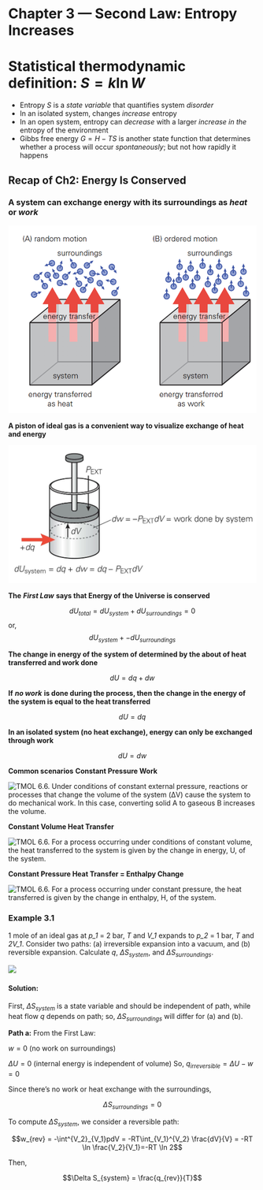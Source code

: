 # Chapter 3 — Second Law: Entropy Increases

# Statistical thermodynamic definition: $S = k \ln W$
- Entropy *S* is a *state variable* that quantifies system *disorder*
- In an isolated system, changes *increase* entropy
- In an open system, entropy can *decrease* with a larger *increase in the* entropy of the environment
- Gibbs free energy $G = H - TS$ is another state function that determines whether a process will occur *spontaneously*; but not how rapidly it happens

## Recap of Ch2: Energy Is Conserved

### A system can exchange energy with its surroundings as ***heat*** **or** ***work***

![TMOL 6.4. Energy exchange between the system and the surroundings can take place as heat (A) or work (B). Work is (-) when done by the system; heat is (+) when absorbed from the surroundings](images/tmol6-4.png)

**A piston of ideal gas is a convenient way to visualize exchange of heat and energy**

![TMOL Fig. 6.5. In this example the system expands against an external pressure, and loses energy as it expands. Hence, a negative sign is associated with the work done ($-P_{EXT}dV$).](images/tmol6-5.jpeg)



**The** ***First Law*** **says that Energy of the Universe is conserved**

$$dU_{total} = dU_{system} + dU_{surroundings} = 0$$
or,
$$dU_{system} + - dU_{surroundings}$$

**The change in energy of the system of determined by the about of heat transferred and work done**

$$dU = dq + dw$$

**If** ***no work*** **is done during the process, then the change in the energy of the system is equal to the heat transferred**

$$dU = dq$$

**In an isolated system (no heat exchange), energy can only be exchanged through work**

$$dU = dw$$

**Common scenarios**
**Constant Pressure Work**

![TMOL 6.6. Under conditions of constant external pressure, reactions or processes that change the volume of the system (ΔV) cause the system to do mechanical work. In this case, converting solid A to gaseous B increases the volume.](https://paper-attachments.dropbox.com/s_99DF9DAD2251A6C8B826D82A160C3DC7CC068C75910EC59F3F77CADA198F7477_1599479558111_image.png)


**Constant Volume Heat Transfer**

![TMOL 6.6. For a process occurring under conditions of constant volume, the heat transferred to the system is  given by the change in energy, U, of the system.](https://paper-attachments.dropbox.com/s_99DF9DAD2251A6C8B826D82A160C3DC7CC068C75910EC59F3F77CADA198F7477_1599479641416_image.png)


**Constant Pressure Heat Transfer = Enthalpy Change**

![TMOL 6.6. For a process occurring under constant pressure, the heat transferred is given by the change in enthalpy, H, of the system.](https://paper-attachments.dropbox.com/s_99DF9DAD2251A6C8B826D82A160C3DC7CC068C75910EC59F3F77CADA198F7477_1599479866488_image.png)


### Example 3.1

1 mole of an ideal gas at *p_1* = 2 bar, *T* and *V_1* expands to *p_2* = 1 bar, *T* and *2V_1*. Consider two paths: (a) irreversible expansion into a vacuum, and (b) reversible expansion. Calculate $q$, $\Delta S_{system}$, and $\Delta S_{surroundings}$.

![](https://paper-attachments.dropbox.com/s_99DF9DAD2251A6C8B826D82A160C3DC7CC068C75910EC59F3F77CADA198F7477_1599406954596_file.jpeg)


#### Solution:
First, $\Delta S_{system}$ is a state variable and should be independent of path, while heat flow *q* depends on path; so, $\Delta S_{surroundings}$ will differ for (a) and (b).

**Path a:**
From the First Law:

$w = 0$ (no work on surroundings)

$\Delta U = 0$ (internal energy is independent of volume)
So, $q_{irreversible}=\Delta U - w = 0$

Since there’s no work or heat exchange with the surroundings,

$$\Delta S_{surroundings} = 0$$

To compute $\Delta S_{system}$, we consider a reversible path:

$$w_{rev} = -\int^{V_2}_{V_1}pdV = -RT\int_{V_1}^{V_2} \frac{dV}{V} = -RT \ln \frac{V_2}{V_1}=-RT \ln 2$$

Then,

$$\Delta S_{system} = \frac{q_{rev}}{T}$$
